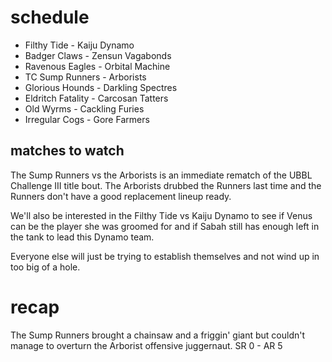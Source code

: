 # schedule

* Filthy Tide - Kaiju Dynamo
* Badger Claws - Zensun Vagabonds
* Ravenous Eagles -	Orbital Machine
* TC Sump Runners -	Arborists
* Glorious Hounds -	Darkling Spectres
* Eldritch Fatality - Carcosan Tatters
* Old Wyrms -	Cackling Furies
* Irregular Cogs - Gore Farmers

## matches to watch

The Sump Runners vs the Arborists is an immediate rematch of the UBBL Challenge III title bout. The Arborists drubbed the Runners last time and the Runners don't have a good replacement lineup ready.

We'll also be interested in the Filthy Tide vs Kaiju Dynamo to see if Venus can be the player she was groomed for and if Sabah still has enough left in the tank to lead this Dynamo team.

Everyone else will just be trying to establish themselves and not wind up in too big of a hole.

# recap

The Sump Runners brought a chainsaw and a friggin' giant but couldn't manage to overturn the Arborist offensive juggernaut. SR 0 - AR 5


